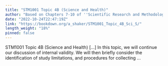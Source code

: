 ```yaml
---
title: "STM1001 Topic 4B (Science and Health)"
author: "Based on Chapters 7-10 of ''Scientific Research and Methodology'' by Peter K. Dunn (Dunn 2021)"
date: "2022-10-24T22:47:19Z"
link: "https://bookdown.org/a_shaker/STM1001_Topic_4B_Sci_S/"
length_weight: "18%"
pinned: false
---
```


STM1001 Topic 4B (Science and Health) [...] In this topic, we will continue our discussion of internal validity. We will then briefly consider the identification of study limitations, and procedures for collecting ...
